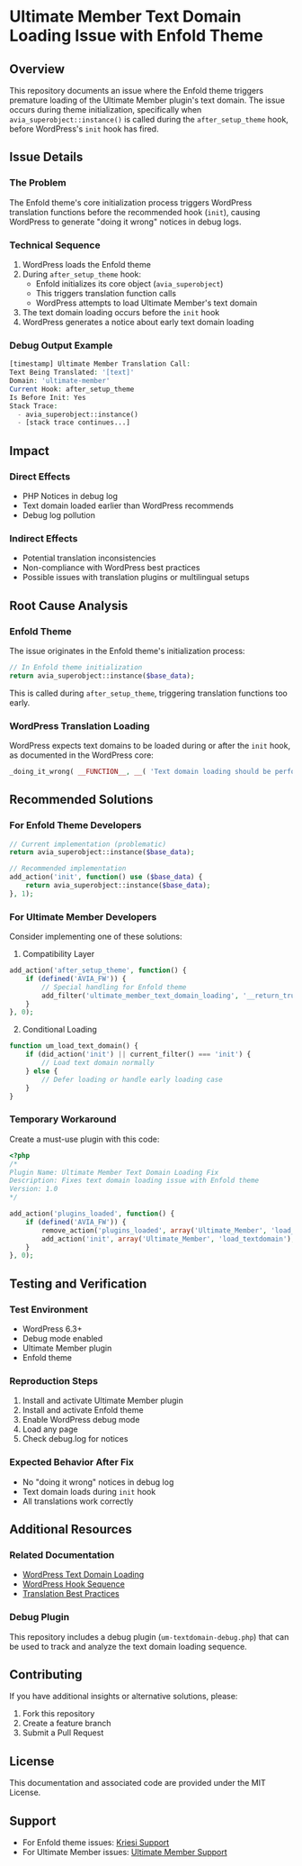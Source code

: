 # Ultimate Member Text Domain Loading Issue with Enfold Theme

## Overview
This repository documents an issue where the Enfold theme triggers premature loading of the Ultimate Member plugin's text domain. The issue occurs during theme initialization, specifically when `avia_superobject::instance()` is called during the `after_setup_theme` hook, before WordPress's `init` hook has fired.

## Issue Details

### The Problem
The Enfold theme's core initialization process triggers WordPress translation functions before the recommended hook (`init`), causing WordPress to generate "doing it wrong" notices in debug logs.

### Technical Sequence
1. WordPress loads the Enfold theme
2. During `after_setup_theme` hook:
   - Enfold initializes its core object (`avia_superobject`)
   - This triggers translation function calls
   - WordPress attempts to load Ultimate Member's text domain
3. The text domain loading occurs before the `init` hook
4. WordPress generates a notice about early text domain loading

### Debug Output Example
```php
[timestamp] Ultimate Member Translation Call:
Text Being Translated: '[text]'
Domain: 'ultimate-member'
Current Hook: after_setup_theme
Is Before Init: Yes
Stack Trace: 
  - avia_superobject::instance() 
  - [stack trace continues...]
```

## Impact

### Direct Effects
- PHP Notices in debug log
- Text domain loaded earlier than WordPress recommends
- Debug log pollution

### Indirect Effects
- Potential translation inconsistencies
- Non-compliance with WordPress best practices
- Possible issues with translation plugins or multilingual setups

## Root Cause Analysis

### Enfold Theme
The issue originates in the Enfold theme's initialization process:
```php
// In Enfold theme initialization
return avia_superobject::instance($base_data);
```
This is called during `after_setup_theme`, triggering translation functions too early.

### WordPress Translation Loading
WordPress expects text domains to be loaded during or after the `init` hook, as documented in the WordPress core:
```php
_doing_it_wrong( __FUNCTION__, __( 'Text domain loading should be performed during init.' ), '6.3.0' );
```

## Recommended Solutions

### For Enfold Theme Developers
```php
// Current implementation (problematic)
return avia_superobject::instance($base_data);

// Recommended implementation
add_action('init', function() use ($base_data) {
    return avia_superobject::instance($base_data);
}, 1);
```

### For Ultimate Member Developers
Consider implementing one of these solutions:

1. Compatibility Layer
```php
add_action('after_setup_theme', function() {
    if (defined('AVIA_FW')) {
        // Special handling for Enfold theme
        add_filter('ultimate_member_text_domain_loading', '__return_true');
    }
}, 0);
```

2. Conditional Loading
```php
function um_load_text_domain() {
    if (did_action('init') || current_filter() === 'init') {
        // Load text domain normally
    } else {
        // Defer loading or handle early loading case
    }
}
```

### Temporary Workaround
Create a must-use plugin with this code:
```php
<?php
/*
Plugin Name: Ultimate Member Text Domain Loading Fix
Description: Fixes text domain loading issue with Enfold theme
Version: 1.0
*/

add_action('plugins_loaded', function() {
    if (defined('AVIA_FW')) {
        remove_action('plugins_loaded', array('Ultimate_Member', 'load_textdomain'));
        add_action('init', array('Ultimate_Member', 'load_textdomain'), 0);
    }
}, 0);
```

## Testing and Verification

### Test Environment
- WordPress 6.3+
- Debug mode enabled
- Ultimate Member plugin
- Enfold theme

### Reproduction Steps
1. Install and activate Ultimate Member plugin
2. Install and activate Enfold theme
3. Enable WordPress debug mode
4. Load any page
5. Check debug.log for notices

### Expected Behavior After Fix
- No "doing it wrong" notices in debug log
- Text domain loads during `init` hook
- All translations work correctly

## Additional Resources

### Related Documentation
- [WordPress Text Domain Loading](https://developer.wordpress.org/reference/functions/load_textdomain/)
- [WordPress Hook Sequence](https://developer.wordpress.org/plugins/hooks/actions/)
- [Translation Best Practices](https://developer.wordpress.org/plugins/internationalization/how-to-internationalize-your-plugin/)

### Debug Plugin
This repository includes a debug plugin (`um-textdomain-debug.php`) that can be used to track and analyze the text domain loading sequence.

## Contributing
If you have additional insights or alternative solutions, please:
1. Fork this repository
2. Create a feature branch
3. Submit a Pull Request

## License
This documentation and associated code are provided under the MIT License.

## Support
- For Enfold theme issues: [Kriesi Support](https://kriesi.at/support)
- For Ultimate Member issues: [Ultimate Member Support](https://ultimatemember.com/support/)